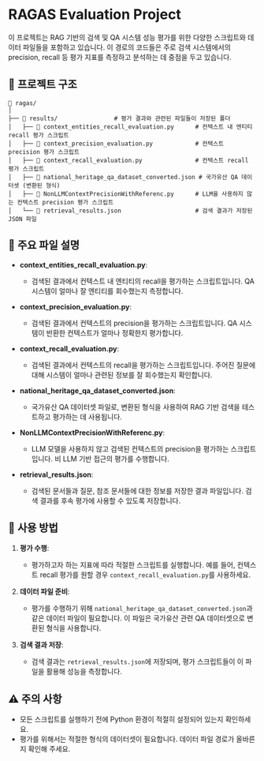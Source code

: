 # RAGAS Evaluation Project

이 프로젝트는 RAG 기반의 검색 및 QA 시스템 성능 평가를 위한 다양한 스크립트와 데이터 파일들을 포함하고 있습니다. 이 경로의 코드들은 주로 검색 시스템에서의 precision, recall 등 평가 지표를 측정하고 분석하는 데 중점을 두고 있습니다.

## 📂 프로젝트 구조

```
📁 ragas/
│
├── 📂 results/                # 평가 결과와 관련된 파일들이 저장된 폴더
│   ├── 📄 context_entities_recall_evaluation.py      # 컨텍스트 내 엔티티 recall 평가 스크립트
│   ├── 📄 context_precision_evaluation.py            # 컨텍스트 precision 평가 스크립트
│   ├── 📄 context_recall_evaluation.py               # 컨텍스트 recall 평가 스크립트
│   ├── 📄 national_heritage_qa_dataset_converted.json # 국가유산 QA 데이터셋 (변환된 형식)
│   ├── 📄 NonLLMContextPrecisionWithReferenc.py      # LLM을 사용하지 않는 컨텍스트 precision 평가 스크립트
│   └── 📄 retrieval_results.json                     # 검색 결과가 저장된 JSON 파일
```

## 📝 주요 파일 설명

- **context_entities_recall_evaluation.py**:
  - 검색된 결과에서 컨텍스트 내 엔티티의 recall을 평가하는 스크립트입니다. QA 시스템이 얼마나 잘 엔티티를 회수했는지 측정합니다.

- **context_precision_evaluation.py**:
  - 검색된 결과에서 컨텍스트의 precision을 평가하는 스크립트입니다. QA 시스템이 반환한 컨텍스트가 얼마나 정확한지 평가합니다.

- **context_recall_evaluation.py**:
  - 검색된 결과에서 컨텍스트의 recall을 평가하는 스크립트입니다. 주어진 질문에 대해 시스템이 얼마나 관련된 정보를 잘 회수했는지 확인합니다.

- **national_heritage_qa_dataset_converted.json**:
  - 국가유산 QA 데이터셋 파일로, 변환된 형식을 사용하여 RAG 기반 검색을 테스트하고 평가하는 데 사용됩니다.

- **NonLLMContextPrecisionWithReferenc.py**:
  - LLM 모델을 사용하지 않고 검색된 컨텍스트의 precision을 평가하는 스크립트입니다. 비 LLM 기반 접근의 평가를 수행합니다.

- **retrieval_results.json**:
  - 검색된 문서들과 질문, 참조 문서들에 대한 정보를 저장한 결과 파일입니다. 검색 결과를 후속 평가에 사용할 수 있도록 저장합니다.

## 📌 사용 방법

1. **평가 수행**:
   - 평가하고자 하는 지표에 따라 적절한 스크립트를 실행합니다. 예를 들어, 컨텍스트 recall 평가를 원할 경우 `context_recall_evaluation.py`를 사용하세요.

2. **데이터 파일 준비**:
   - 평가를 수행하기 위해 `national_heritage_qa_dataset_converted.json`과 같은 데이터 파일이 필요합니다. 이 파일은 국가유산 관련 QA 데이터셋으로 변환된 형식을 사용합니다.

3. **검색 결과 저장**:
   - 검색 결과는 `retrieval_results.json`에 저장되며, 평가 스크립트들이 이 파일을 활용해 성능을 측정합니다.

## ⚠️ 주의 사항
- 모든 스크립트를 실행하기 전에 Python 환경이 적절히 설정되어 있는지 확인하세요.
- 평가를 위해서는 적절한 형식의 데이터셋이 필요합니다. 데이터 파일 경로가 올바른지 확인해 주세요.